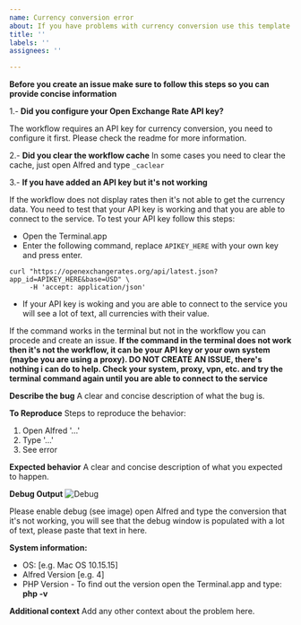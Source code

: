 ```yaml
---
name: Currency conversion error
about: If you have problems with currency conversion use this template
title: ''
labels: ''
assignees: ''

---
```


**Before you create an issue make sure to follow this steps so you can provide concise information**

1.- **Did you configure your Open Exchange Rate API key?**

The workflow requires an API key for currency conversion, you need to configure it first. Please check the readme for more information.

2.- **Did you clear the workflow cache**
In some cases you need to clear the cache, just open Alfred and type `_caclear`

3.- **If you have added an API key but it's not working**

If the workflow does not display rates then it's not able to get the currency data. You need to test that your API key is working and that you are able to connect to the service. To test your API key follow this steps:

- Open the Terminal.app
- Enter the following command, replace `APIKEY_HERE` with your own key and press enter.

```
curl "https://openexchangerates.org/api/latest.json?app_id=APIKEY_HERE&base=USD" \
     -H 'accept: application/json'
```
- If your API key is woking and you are able to connect to the service you will see a lot of text, all currencies with their value.

If the command works in the terminal but not in the workflow you can procede and create an issue.
**If the command in the terminal does not work then it's not the workflow, it can be your API key or your own system (maybe you are using a proxy). DO NOT CREATE AN ISSUE, there's nothing i can do to help. Check your system, proxy, vpn, etc. and try the terminal command again until you are able to connect to the service**

**Describe the bug**
A clear and concise description of what the bug is.

**To Reproduce**
Steps to reproduce the behavior:
1. Open Alfred '...'
1. Type '...'
2. See error

**Expected behavior**
A clear and concise description of what you expected to happen.

**Debug Output**
![Debug](https://user-images.githubusercontent.com/1219228/82741985-23988800-9d1e-11ea-84d0-151b9bd1db09.png "Debug")

Please enable debug (see image) open Alfred and type the conversion that it's not working, you will see that the debug window is populated with a lot of text, please paste that text in here.

**System information:**
 - OS: [e.g. Mac OS 10.15.15]
 - Alfred Version [e.g. 4]
- PHP Version - To find out the version open the Terminal.app and type: **php -v**

**Additional context**
Add any other context about the problem here.
